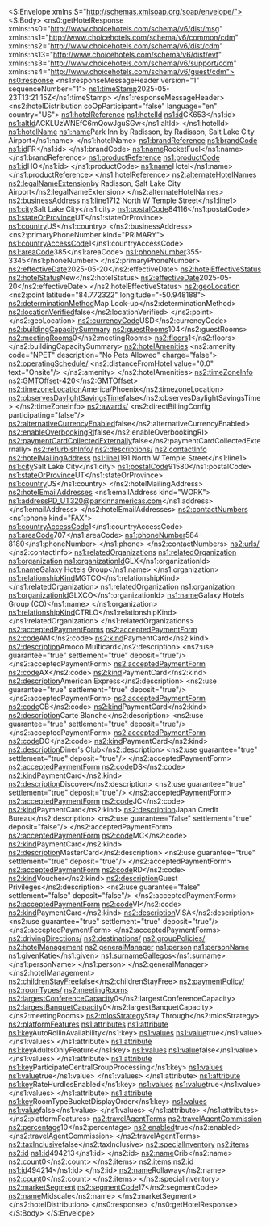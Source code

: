 <S:Envelope xmlns:S="http://schemas.xmlsoap.org/soap/envelope/">
   <S:Body>
      <ns0:getHotelResponse xmlns:ns0="http://www.choicehotels.com/schema/v6/dist/msg" xmlns:ns1="http://www.choicehotels.com/schema/v6/common/cdm" xmlns:ns2="http://www.choicehotels.com/schema/v6/dist/cdm" xmlns:ns13="http://www.choicehotels.com/schema/v6/dist/evt" xmlns:ns3="http://www.choicehotels.com/schema/v6/support/cdm" xmlns:ns4="http://www.choicehotels.com/schema/v6/guest/cdm">
         <ns0:response>
            <ns1:responseMessageHeader version="1" sequenceNumber="1">
               <ns1:timeStamp>2025-05-23T13:21:15Z</ns1:timeStamp>
            </ns1:responseMessageHeader>
            <ns2:hotelDistribution coOpParticipant="false" language="en" country="US">
               <ns1:hotelReference>
                  <ns1:hotelId>
                     <ns1:id>CK653</ns1:id>
                     <ns1:altId>ACKLUzWNEfC6mQowJguSGw</ns1:altId>
                  </ns1:hotelId>
                  <ns1:hotelName>
                     <ns1:name>Park Inn by Radisson, by Radisson, Salt Lake City Airport</ns1:name>
                  </ns1:hotelName>
                  <ns1:brandReference>
                     <ns1:brandCode>
                        <ns1:id>FR</ns1:id>
                     </ns1:brandCode>
                     <ns1:name>RocketFuel</ns1:name>
                  </ns1:brandReference>
                  <ns1:productReference>
                     <ns1:productCode>
                        <ns1:id>HO</ns1:id>
                     </ns1:productCode>
                     <ns1:name>Hotel</ns1:name>
                  </ns1:productReference>
               </ns1:hotelReference>
               <ns2:alternateHotelNames>
                  <ns2:legalNameExtension>by Radisson, Salt Lake City Airport</ns2:legalNameExtension>
               </ns2:alternateHotelNames>
               <ns2:businessAddress>
                  <ns1:line1>712 North W Temple Street</ns1:line1>
                  <ns1:city>Salt Lake City</ns1:city>
                  <ns1:postalCode>84116</ns1:postalCode>
                  <ns1:stateOrProvince>UT</ns1:stateOrProvince>
                  <ns1:country>US</ns1:country>
               </ns2:businessAddress>
               <ns2:primaryPhoneNumber kind="PRIMARY">
                  <ns1:countryAccessCode>1</ns1:countryAccessCode>
                  <ns1:areaCode>385</ns1:areaCode>
                  <ns1:phoneNumber>355-3345</ns1:phoneNumber>
               </ns2:primaryPhoneNumber>
               <ns2:effectiveDate>2025-05-20</ns2:effectiveDate>
               <ns2:hotelEffectiveStatus>
                  <ns2:hotelStatus>New</ns2:hotelStatus>
                  <ns2:effectiveDate>2025-05-20</ns2:effectiveDate>
               </ns2:hotelEffectiveStatus>
               <ns2:geoLocation>
                  <ns2:point latitude="84.772322" longitude="-50.948188">
                     <ns2:determinationMethod>Map Look-up</ns2:determinationMethod>
                     <ns2:locationVerified>false</ns2:locationVerified>
                  </ns2:point>
               </ns2:geoLocation>
               <ns2:currencyCode>USD</ns2:currencyCode>
               <ns2:buildingCapacitySummary>
                  <ns2:guestRooms>104</ns2:guestRooms>
                  <ns2:meetingRooms>0</ns2:meetingRooms>
                  <ns2:floors>1</ns2:floors>
               </ns2:buildingCapacitySummary>
               <ns2:hotelAmenities>
                  <ns2:amenity code="NPET" description="No Pets Allowed" charge="false">
                     <ns2:operatingSchedule/>
                     <ns2:distanceFromHotel value="0.0" text="Onsite"/>
                  </ns2:amenity>
               </ns2:hotelAmenities>
               <ns2:timeZoneInfo>
                  <ns2:GMTOffset>-420</ns2:GMTOffset>
                  <ns2:timezoneLocation>America/Phoenix</ns2:timezoneLocation>
                  <ns2:observesDaylightSavingsTime>false</ns2:observesDaylightSavingsTime>
               </ns2:timeZoneInfo>
               <ns2:awards/>
               <ns2:directBillingConfig participating="false"/>
               <ns2:alternativeCurrencyEnabled>false</ns2:alternativeCurrencyEnabled>
               <ns2:enableOverbookingRI>false</ns2:enableOverbookingRI>
               <ns2:paymentCardCollectedExternally>false</ns2:paymentCardCollectedExternally>
               <ns2:refurbishInfo/>
               <ns2:descriptions/>
               <ns2:contactInfo>
                  <ns2:hotelMailingAddress>
                     <ns1:line1>191 North W Temple Street</ns1:line1>
                     <ns1:city>Salt Lake City</ns1:city>
                     <ns1:postalCode>91580</ns1:postalCode>
                     <ns1:stateOrProvince>UT</ns1:stateOrProvince>
                     <ns1:country>US</ns1:country>
                  </ns2:hotelMailingAddress>
                  <ns2:hotelEmailAddresses>
                     <ns1:emailAddress kind="WORK">
                        <ns1:address>PD_UT320@parkinnamericas.com</ns1:address>
                     </ns1:emailAddress>
                  </ns2:hotelEmailAddresses>
                  <ns2:contactNumbers>
                     <ns1:phone kind="FAX">
                        <ns1:countryAccessCode>1</ns1:countryAccessCode>
                        <ns1:areaCode>707</ns1:areaCode>
                        <ns1:phoneNumber>584-8180</ns1:phoneNumber>
                     </ns1:phone>
                  </ns2:contactNumbers>
                  <ns2:urls/>
               </ns2:contactInfo>
               <ns1:relatedOrganizations>
                  <ns1:relatedOrganization>
                     <ns1:organization>
                        <ns1:organizationId>GLX</ns1:organizationId>
                        <ns1:name>Galaxy Hotels Group</ns1:name>
                     </ns1:organization>
                     <ns1:relationshipKind>MGTCO</ns1:relationshipKind>
                  </ns1:relatedOrganization>
                  <ns1:relatedOrganization>
                     <ns1:organization>
                        <ns1:organizationId>GLXCO</ns1:organizationId>
                        <ns1:name>Galaxy Hotels Group (CO)</ns1:name>
                     </ns1:organization>
                     <ns1:relationshipKind>CTRLO</ns1:relationshipKind>
                  </ns1:relatedOrganization>
               </ns1:relatedOrganizations>
               <ns2:acceptedPaymentForms>
                  <ns2:acceptedPaymentForm>
                     <ns2:code>AM</ns2:code>
                     <ns2:kind>PaymentCard</ns2:kind>
                     <ns2:description>Amoco Multicard</ns2:description>
                     <ns2:use guarantee="true" settlement="true" deposit="true"/>
                  </ns2:acceptedPaymentForm>
                  <ns2:acceptedPaymentForm>
                     <ns2:code>AX</ns2:code>
                     <ns2:kind>PaymentCard</ns2:kind>
                     <ns2:description>American Express</ns2:description>
                     <ns2:use guarantee="true" settlement="true" deposit="true"/>
                  </ns2:acceptedPaymentForm>
                  <ns2:acceptedPaymentForm>
                     <ns2:code>CB</ns2:code>
                     <ns2:kind>PaymentCard</ns2:kind>
                     <ns2:description>Carte Blanche</ns2:description>
                     <ns2:use guarantee="true" settlement="true" deposit="true"/>
                  </ns2:acceptedPaymentForm>
                  <ns2:acceptedPaymentForm>
                     <ns2:code>DC</ns2:code>
                     <ns2:kind>PaymentCard</ns2:kind>
                     <ns2:description>Diner's Club</ns2:description>
                     <ns2:use guarantee="true" settlement="true" deposit="true"/>
                  </ns2:acceptedPaymentForm>
                  <ns2:acceptedPaymentForm>
                     <ns2:code>DS</ns2:code>
                     <ns2:kind>PaymentCard</ns2:kind>
                     <ns2:description>Discover</ns2:description>
                     <ns2:use guarantee="true" settlement="true" deposit="true"/>
                  </ns2:acceptedPaymentForm>
                  <ns2:acceptedPaymentForm>
                     <ns2:code>JC</ns2:code>
                     <ns2:kind>PaymentCard</ns2:kind>
                     <ns2:description>Japan Credit Bureau</ns2:description>
                     <ns2:use guarantee="false" settlement="true" deposit="false"/>
                  </ns2:acceptedPaymentForm>
                  <ns2:acceptedPaymentForm>
                     <ns2:code>MC</ns2:code>
                     <ns2:kind>PaymentCard</ns2:kind>
                     <ns2:description>MasterCard</ns2:description>
                     <ns2:use guarantee="true" settlement="true" deposit="true"/>
                  </ns2:acceptedPaymentForm>
                  <ns2:acceptedPaymentForm>
                     <ns2:code>RD</ns2:code>
                     <ns2:kind>Voucher</ns2:kind>
                     <ns2:description>Guest Privileges</ns2:description>
                     <ns2:use guarantee="false" settlement="false" deposit="false"/>
                  </ns2:acceptedPaymentForm>
                  <ns2:acceptedPaymentForm>
                     <ns2:code>VI</ns2:code>
                     <ns2:kind>PaymentCard</ns2:kind>
                     <ns2:description>VISA</ns2:description>
                     <ns2:use guarantee="true" settlement="true" deposit="true"/>
                  </ns2:acceptedPaymentForm>
               </ns2:acceptedPaymentForms>
               <ns2:drivingDirections/>
               <ns2:destinations/>
               <ns2:groupPolicies/>
               <ns2:hotelManagement>
                  <ns2:generalManager>
                     <ns1:person>
                        <ns1:personName>
                           <ns1:given>Katie</ns1:given>
                           <ns1:surname>Gallegos</ns1:surname>
                        </ns1:personName>
                     </ns1:person>
                  </ns2:generalManager>
               </ns2:hotelManagement>
               <ns2:childrenStayFree>false</ns2:childrenStayFree>
               <ns2:paymentPolicy/>
               <ns2:roomTypes/>
               <ns2:meetingRooms>
                  <ns2:largestConferenceCapacity>0</ns2:largestConferenceCapacity>
                  <ns2:largestBanquetCapacity>0</ns2:largestBanquetCapacity>
               </ns2:meetingRooms>
               <ns2:mlosStrategy>Stay Through</ns2:mlosStrategy>
               <ns2:platformFeatures>
                  <ns1:attributes>
                     <ns1:attribute>
                        <ns1:key>AutoRollinAvailability</ns1:key>
                        <ns1:values>
                           <ns1:value>true</ns1:value>
                        </ns1:values>
                     </ns1:attribute>
                     <ns1:attribute>
                        <ns1:key>AdultsOnlyFeature</ns1:key>
                        <ns1:values>
                           <ns1:value>false</ns1:value>
                        </ns1:values>
                     </ns1:attribute>
                     <ns1:attribute>
                        <ns1:key>ParticipateCentralGroupProcessing</ns1:key>
                        <ns1:values>
                           <ns1:value>true</ns1:value>
                        </ns1:values>
                     </ns1:attribute>
                     <ns1:attribute>
                        <ns1:key>RateHurdlesEnabled</ns1:key>
                        <ns1:values>
                           <ns1:value>true</ns1:value>
                        </ns1:values>
                     </ns1:attribute>
                     <ns1:attribute>
                        <ns1:key>RoomTypeBucketDisplayOrder</ns1:key>
                        <ns1:values>
                           <ns1:value>false</ns1:value>
                        </ns1:values>
                     </ns1:attribute>
                  </ns1:attributes>
               </ns2:platformFeatures>
               <ns2:travelAgentTerms>
                  <ns2:travelAgentCommission>
                     <ns2:percentage>10</ns2:percentage>
                     <ns2:enabled>true</ns2:enabled>
                  </ns2:travelAgentCommission>
               </ns2:travelAgentTerms>
               <ns2:taxInclusive>false</ns2:taxInclusive>
               <ns2:specialInventory>
                  <ns2:items>
                     <ns2:id>
                        <ns1:id>494213</ns1:id>
                     </ns2:id>
                     <ns2:name>Crib</ns2:name>
                     <ns2:count>0</ns2:count>
                  </ns2:items>
                  <ns2:items>
                     <ns2:id>
                        <ns1:id>494214</ns1:id>
                     </ns2:id>
                     <ns2:name>Rollaway</ns2:name>
                     <ns2:count>0</ns2:count>
                  </ns2:items>
               </ns2:specialInventory>
               <ns2:marketSegment>
                  <ns2:segmentCode>17</ns2:segmentCode>
                  <ns2:name>Midscale</ns2:name>
               </ns2:marketSegment>
            </ns2:hotelDistribution>
         </ns0:response>
      </ns0:getHotelResponse>
   </S:Body>
</S:Envelope>
